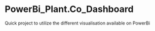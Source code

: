 # PowerBi_Plant.Co_Dashboard
Quick project to utilize the different visualisation available on PowerBi
